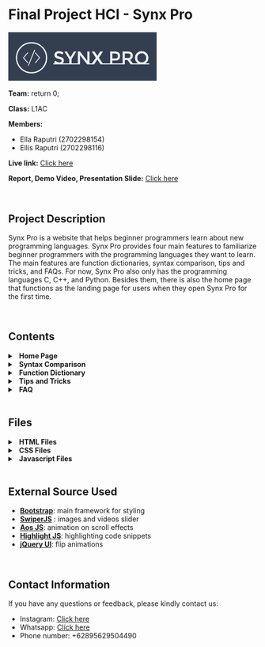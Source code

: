 # Final Project HCI - Synx Pro

<img src="all-time pict/synxpro form.png" alt="Synx Pro Logo" width="300">

**Team:** return 0;

**Class:** L1AC

**Members:**
- Ella Raputri (2702298154)
- Ellis Raputri (2702298116)


**Live link:** [Click here](https://ellisraputri.github.io/Final_Project_HCI-Synx_Pro/)

**Report, Demo Video, Presentation Slide:** [Click here](https://drive.google.com/drive/folders/1IHjztGVOHBchNvN1FTIj-T-0Tbu-i_NA?usp=sharing)

<br>

## Project Description
Synx Pro is a website that helps beginner programmers learn about new programming languages. Synx Pro provides four main features to familiarize beginner programmers with the programming languages they want to learn. The main features are function dictionaries, syntax comparison, tips and tricks, and FAQs. For now, Synx Pro also only has the programming languages C, C++, and Python. Besides them, there is also the home page that functions as the landing page for users when they open Synx Pro for the first time.

<br>

## Contents
<details>
<summary>&ensp;<b>Home Page</b></summary>

- The Home Page is a landing page for users when accessing Synx Pro. 

- _Unique features:_
    - Intro page before the main content
    - Color-changing logo and animated cover image.
    - Short introduction of Synx Pro's features
    - Button that link to all Synx Pro's features
    - Short history of each programming language with a swipeable cube moving images.
    - Contact us form 

- Here are some images of this page:

  <img src="prototype_images/home1.png" alt ="Home Page Image (1)" width = "600"><br>

  <img src="prototype_images/home2.png" alt="Home Page Image (2)" width = "600"><br>

  <img src="prototype_images/home3.png" alt="Home Page Image (3)" width = "600"><br>

  <img src="prototype_images/home4.png" alt="Home Page Image (4)" width = "600">

<br>
</details>

<details>
<summary>&ensp;<b>Syntax Comparison</b></summary>

- Syntax Comparison as stated in its name is used to compare one programming language’s syntax to another programming language’s syntax.

- _Unique features:_
    - Comparing topics across programming languages provided (C, C++, Python) 
    - Link to the related topic's function dictionary.

- _Topics provided for syntax comparing:_
    - Basic Syntax
    - Variable and Data Type (Data Type, Variable Name, Creating Variable, Implicit Conversion, Explicit Conversion, and Variable Scope)
    - Input and Output (Output, Input, Comments, Escape Sequences, and Exception Handling)
    - Operators (Arithmetic Operators, Assignment Operators, Comparison Operators, Logical Operators, Identity Operators, Membership Operators, and Bitwise Operators)
    - Arrays (Define an Array, Access Array Elements, Size of an Array, Declare a Structure, String Concatenation, Access String Elements, and Length of a String)
    - Conditional (If Else Else If and Switch Case)
    - Loops (While and For)
    - Pointers (Memory Address, Declaring Pointer, Printing with Pointer, Pointer of Array, and References)
    - Function (Create Function, Call a Function, Arguments, and Lambda)
    - Classes (Create Class, Create Object, Create Method, Constructors, Encapsulation, Inheritance, and Polymorphism)
    - File Handling (Read File, Create File, Write to a File, and Append to a File)

- Here are some images of this page:

  <img src="prototype_images/syncomp1.png" alt ="Syntax Comparison Image (1)" width = "600"><br>

  <img src="prototype_images/syncomp2.png" alt="Syntax Comparison Image (2)" width = "600">

<br>
</details>

<details>
<summary>&ensp;<b>Function Dictionary</b></summary>

- Function Dictionary is a feature that explains basic topics of a programming language. Each programming language has its own function dictionary. 

- _Unique features:_
    - Side navigation bar for each programming language
    - Topic explanations with copyable code snippets
    - Highlighted code snippets
    - Table of contents with a link to the subtopic
    - Back to top button
    - External link to module's documentation
    - Previewable and downloadable cheatsheet

- _Topics for Each Programming Language:_
    - C (Introduction, Variable and Data Type, Input Output, Operators, Arrays, Conditional and Loops, Pointers, Functions, Modules, File Handling, and Cheat Sheet)
    - C++ (Introduction, Variable and Data Type, Input Output, Operators, Arrays, Conditional and Loops, Pointers, Functions, Classes, Modules, File Handling, and Cheat Sheet)
    - Python (Introduction, Variable and Data Type, Input Output, Operators, Arrays, Conditional and Loops, Functions, Classes, Modules, File Handling, and Cheat Sheet)

- Here are some images of this page:

  <img src="prototype_images/fundict1.png" alt ="Function Dictionary Image (1)" width = "600"><br>

  <img src="prototype_images/fundict2.png" alt="Function Dictionary Image (2)" width = "600">

<br>
</details>

<details>
<summary>&ensp;<b>Tips and Tricks</b></summary>

- Tips and Tricks is a page that consists of tips and tricks for users when studying a particular programming language. Same with the function dictionary, each programming language has its own tips and tricks page.

- _Unique features:_
  - Tips and tricks flash cards.
  - Swipeable tips and tricks videos and link to the videos.
  - Swipeable course videos and link to the videos.

- Here are some images of this page:

  <img src="prototype_images/tipstrick1.png" alt ="Tips and Tricks Image (1)" width = "600"><br>

  <img src="prototype_images/tipstrick2.png" alt="Tips and Tricks Image (2)" width = "600">

<br>
</details>


<details>
<summary>&ensp;<b>FAQ</b></summary>

- FAQ is a feature that contains interactive accordions about a beginner’s commonly asked questions about the respective programming language.  

- _Unique features:_
    - Clickable and interactive accordion bars.

- Here are some images of this page:

  <img src="prototype_images/faq.png" alt ="FAQ Image (1)" width = "600">

</details>

<br>

## Files

<details>
<summary>&ensp;<b>HTML Files</b></summary>

- **index.html**: homepage
- **faq_c.html**: FAQ for C Programming Language
- **faq_cpp.html**: FAQ for C++ Programming Language
- **faq_py.html**: FAQ for Python Programming Language
- **fd_c_(...).html**: Function Dictionary for C with the topic based on the (...)
- **fd_cpp_(...).html**: Function Dictionary for C++ with the topic based on the (...)
- **fd_py_(...).html**: Function Dictionary for Python with the topic based on the (...)
- **syntaxcomp.html**: Syntax Comparison Page
- **tips_c.html**: Tips and Tricks for C Programming Language
- **tips_cpp.html**: Tips and Tricks for C++ Programming Language
- **tips_py.html**: Tips and Tricks for Python Programming Language

<br>
</details>

<details>
<summary>&ensp;<b>CSS Files</b></summary>

- **styles.css**: styling for homepage
- **stylefaq.css**: styling for FAQ Pages
- **stylefundict.css**: styling for Function Dictionary
- **stylehome.css**: styling for introduction pages in Function Dictionary
- **stylesyncomp.css**: styling for Syntax Comparison page
- **styletips.css**: styling for Tips and Tricks pages
- **aos.css**: required for the animation of scroll effects

<br>
</details>

<details>
<summary>&ensp;<b>Javascript Files</b></summary>

- **aos.js**: required for the animation of scroll effects
- **faq.js**: Javascript for FAQ pages
- **funcdict.js**: Javascript for Function Dictionary Pages
- **index.js**: Javascript for homepage
- **syncomp.js**: Javascript for Syntax Comparison page
- **tips.js**: Javascript for Tips and Tricks pages


</details>

<br>

## External Source Used

- **[Bootstrap](https://getbootstrap.com/docs/5.3/getting-started/introduction/)**: main framework for styling 
- **[SwiperJS](https://swiperjs.com/)** : images and videos slider
- **[Aos JS](https://github.com/michalsnik/aos)**: animation on scroll effects
- **[Highlight JS](https://highlightjs.org/)**: highlighting code snippets
- **[jQuery UI](https://jqueryui.com/)**: flip animations

<br>

## Contact Information

If you have any questions or feedback, please kindly contact us:
- Instagram: [Click here](https://instagram.com/raputriella?igshid=OGQ5ZDc2ODk2ZA==)
- Whatsapp: [Click here](https://wa.me/62895629504490)
- Phone number: +62895629504490